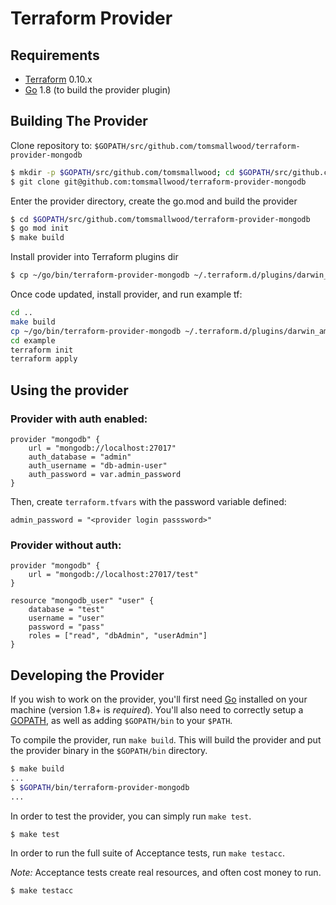 Terraform Provider
==================

Requirements
------------

-	[Terraform](https://www.terraform.io/downloads.html) 0.10.x
-	[Go](https://golang.org/doc/install) 1.8 (to build the provider plugin)

Building The Provider
---------------------

Clone repository to: `$GOPATH/src/github.com/tomsmallwood/terraform-provider-mongodb`

```sh
$ mkdir -p $GOPATH/src/github.com/tomsmallwood; cd $GOPATH/src/github.com/tomsmallwood
$ git clone git@github.com:tomsmallwood/terraform-provider-mongodb
```

Enter the provider directory, create the go.mod and build the provider

```sh
$ cd $GOPATH/src/github.com/tomsmallwood/terraform-provider-mongodb
$ go mod init
$ make build
```

Install provider into Terraform plugins dir
```sh
$ cp ~/go/bin/terraform-provider-mongodb ~/.terraform.d/plugins/darwin_amd64/
```

Once code updated, install provider, and run example tf:
```sh
cd ..
make build
cp ~/go/bin/terraform-provider-mongodb ~/.terraform.d/plugins/darwin_amd64/
cd example
terraform init
terraform apply
```

Using the provider
----------------------

### Provider with auth enabled:
```
provider "mongodb" {
    url = "mongodb://localhost:27017"
    auth_database = "admin"
    auth_username = "db-admin-user"
    auth_password = var.admin_password
}
```

Then, create `terraform.tfvars` with the password variable defined:
```
admin_password = "<provider login passsword>"
```

### Provider without auth:
```
provider "mongodb" {
    url = "mongodb://localhost:27017/test"
}

resource "mongodb_user" "user" {
    database = "test"
    username = "user"
    password = "pass"
    roles = ["read", "dbAdmin", "userAdmin"]
}
```

Developing the Provider
---------------------------

If you wish to work on the provider, you'll first need [Go](http://www.golang.org) installed on your machine (version 1.8+ is *required*). You'll also need to correctly setup a [GOPATH](http://golang.org/doc/code.html#GOPATH), as well as adding `$GOPATH/bin` to your `$PATH`.

To compile the provider, run `make build`. This will build the provider and put the provider binary in the `$GOPATH/bin` directory.

```sh
$ make build
...
$ $GOPATH/bin/terraform-provider-mongodb
...
```

In order to test the provider, you can simply run `make test`.

```sh
$ make test
```

In order to run the full suite of Acceptance tests, run `make testacc`.

*Note:* Acceptance tests create real resources, and often cost money to run.

```sh
$ make testacc
```
